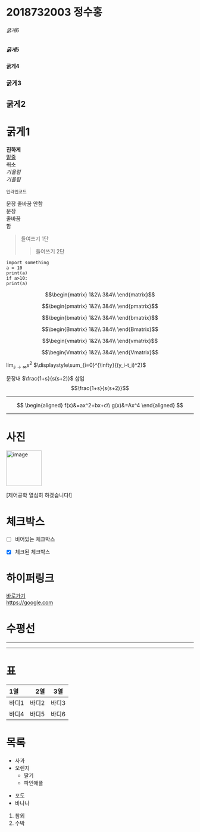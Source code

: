 # 2018732003 정수홍

###### 굵게6
##### 굵게5
#### 굵게4
### 굵게3
## 굵게2
# 굵게1


**진하게**  
<u>밑줄</u>  
~~취소~~   
_기울림_  
<em>기울림</em>

`인라인코드`

문장 줄바꿈 안함
<br>문장
<br>줄바꿈
<br>함


> 들여쓰기 1단
>> 들여쓰기 2단



```
import something
a = 10
print(a)
if a>10:
print(a)
```


$$\begin{matrix}   
1&2\\
3&4\\ 
\end{matrix}$$

$$\begin{pmatrix}
1&2\\
3&4\\ 
\end{pmatrix}$$

$$\begin{bmatrix}
1&2\\
3&4\\ 
\end{bmatrix}$$

$$\begin{Bmatrix}
1&2\\
3&4\\ 
\end{Bmatrix}$$

$$\begin{vmatrix}
1&2\\
3&4\\ 
\end{vmatrix}$$

$$\begin{Vmatrix}
1&2\\
3&4\\ 
\end{Vmatrix}$$



$\displaystyle\lim_{s\rightarrow\infty}{s^2}$
$\displaystyle\sum_{i=0}^{\infty}{(y_i-t_i)^2}$


문장내 $\frac{1+s}{s(s+2)}$ 삽입
$$\frac{1+s}{s(s+2)}$$

---

$$
\begin{aligned}
f(x)&=ax^2+bx+c\\
g(x)&=Ax^4
\end{aligned}
$$

---

# **사진**
<img width="95" alt="image" src="https://github.com/fasddse/jeongsh/assets/144204946/20f32ccb-342e-4855-800f-082d88892ae9">

[제어공학 열심히 하겠습니다!]




# **체크박스**
 * [ ] 비어있는 체크박스  
 * [x] 체크된 체크박스


# **하이퍼링크**
[바로가기](https://google.com)  
<https://google.com>

# **수평선**
***

---

# **표**
| 1열 | 2열 | 3열 |
| :------- | ----: | :---: |
| 바디1 | 바디2 | 바디3 |
| 바디4 | 바디5 | 바디6 |

# **목록**
* 사과
* 오렌지
  + 딸기
  + 파인애플
- 포도
- 바나나
1. 참외
2. 수박


